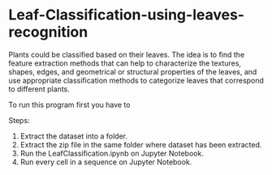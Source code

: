 # Leaf-Classification-using-leaves-recognition
Plants could be classified based on their leaves. The idea is to find the feature extraction methods that can help to characterize the textures, shapes, edges, and geometrical or structural properties of the leaves, and use appropriate classification methods to categorize leaves that correspond to different plants.

To run this program first you have to

Steps:
1. Extract the dataset into a folder.
2. Extract the zip file in the same folder where dataset has been extracted.
3. Run the LeafClassification.ipynb on Jupyter Notebook.
4. Run every cell in a sequence on Jupyter Notebook.
